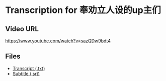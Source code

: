 # Transcription for 奉劝立人设的up主们
## Video URL
https://www.youtube.com/watch?v=sazQDw9bdt4
 
## Files
- [Transcript (.txt)](./transcript.txt)
- [Subtitle (.srt)](./transcript.srt)
